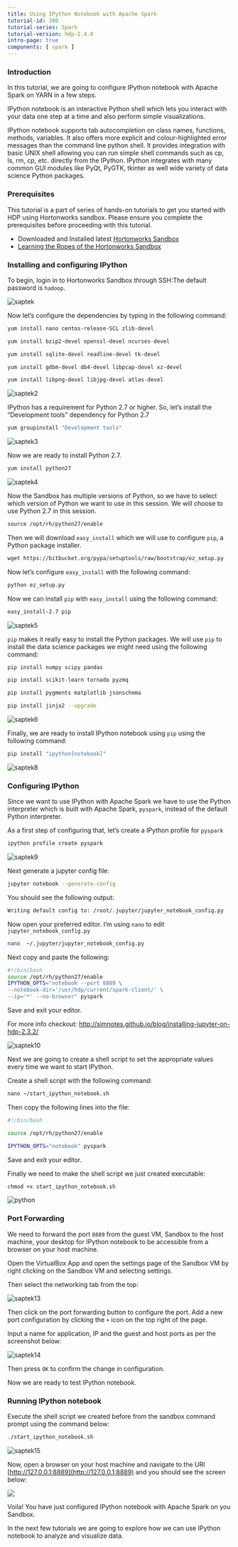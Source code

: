 ```yaml
---
title: Using IPython Notebook with Apache Spark
tutorial-id: 380
tutorial-series: Spark
tutorial-version: hdp-2.4.0
intro-page: true
components: [ spark ]
---
```



### Introduction

In this tutorial, we are going to configure IPython notebook with Apache Spark on YARN in a few steps.

IPython notebook is an interactive Python shell which lets you interact with your data one step at a time and also perform simple visualizations.

IPython notebook supports tab autocompletion on class names, functions, methods, variables. It also offers more explicit and colour-highlighted error messages than the command line python shell. It provides integration with basic UNIX shell allowing you can run simple shell commands such as cp, ls, rm, cp, etc. directly from the IPython. IPython integrates with many common GUI modules like PyQt, PyGTK, tkinter as well wide variety of data science Python packages.

### Prerequisites

This tutorial is a part of series of hands-on tutorials to get you started with HDP using Hortonworks sandbox. Please ensure you complete the prerequisites before proceeding with this tutorial.

*   Downloaded and Installed latest [Hortonworks Sandbox](http://hortonworks.com/products/hortonworks-sandbox/#install)
*   [Learning the Ropes of the Hortonworks Sandbox](http://hortonworks.com/hadoop-tutorial/learning-the-ropes-of-the-hortonworks-sandbox/)

### Installing and configuring IPython

To begin, login in to Hortonworks Sandbox through SSH:The default password is `hadoop`.

![saptek](/assets/ipython-with-spark/saptek.png)

Now let’s configure the dependencies by typing in the following command:

~~~ bash
yum install nano centos-release-SCL zlib-devel

yum install bzip2-devel openssl-devel ncurses-devel

yum install sqlite-devel readline-devel tk-devel

yum install gdbm-devel db4-devel libpcap-devel xz-devel

yum install libpng-devel libjpg-devel atlas-devel
~~~

![saptek2](/assets/ipython-with-spark/saptek2.png)

IPython has a requirement for Python 2.7 or higher. So, let’s install the “Development tools” dependency for Python 2.7

~~~ bash
yum groupinstall "Development tools"
~~~

![saptek3](/assets/ipython-with-spark/saptek3.png)

Now we are ready to install Python 2.7.

~~~ bash
yum install python27
~~~

![saptek4](/assets/ipython-with-spark/saptek4.png)

Now the Sandbox has multiple versions of Python, so we have to select which version of Python we want to use in this session. We will choose to use Python 2.7 in this session.

~~~ bash
source /opt/rh/python27/enable
~~~

Then we will download `easy_install` which we will use to configure `pip`, a Python package installer.

~~~ bash
wget https://bitbucket.org/pypa/setuptools/raw/bootstrap/ez_setup.py
~~~

Now let’s configure `easy_install` with the following command:

~~~ bash
python ez_setup.py
~~~

Now we can install `pip` with `easy_install` using the following command:

~~~ bash
easy_install-2.7 pip
~~~

![saptek5](/assets/ipython-with-spark/saptek5.png)

`pip` makes it really easy to install the Python packages. We will use `pip` to install the data science packages we might need using the following command:

~~~ bash
pip install numpy scipy pandas

pip install scikit-learn tornado pyzmq

pip install pygments matplotlib jsonschema

pip install jinja2 --upgrade
~~~

![saptek6](/assets/ipython-with-spark/saptek6.png)

Finally, we are ready to install IPython notebook using `pip` using the following command:

~~~ bash
pip install "ipython[notebook]"
~~~

![saptek8](/assets/ipython-with-spark/saptek8.png)

### Configuring IPython

Since we want to use IPython with Apache Spark we have to use the Python interpreter which is built with Apache Spark, `pyspark`, instead of the default Python interpreter.

As a first step of configuring that, let’s create a IPython profile for `pyspark`

~~~ bash
ipython profile create pyspark
~~~

![saptek9](/assets/ipython-with-spark/saptek9.png)

Next generate a jupyter config file:

~~~ bash
jupyter notebook --generate-config                                            
~~~

You should see the following output:

~~~ bash
Writing default config to: /root/.jupyter/jupyter_notebook_config.py
~~~

Now open your preferred editor. I’m using `nano` to edit `jupyter_notebook_config.py`

~~~ bash
nano  ~/.jupyter/jupyter_notebook_config.py  
~~~

Next copy and paste the following:

~~~ bash
#!/bin/bash
source /opt/rh/python27/enable
IPYTHON_OPTS="notebook --port 8889 \
--notebook-dir='/usr/hdp/current/spark-client/' \
--ip='*' --no-browser" pyspark
~~~

Save and exit your editor.

For more info checkout: http://simnotes.github.io/blog/installing-jupyter-on-hdp-2.3.2/

![saptek10](/assets/ipython-with-spark/saptek10.png)

Next we are going to create a shell script to set the appropriate values every time we want to start IPython.

Create a shell script with the following command:

~~~ bash
nano ~/start_ipython_notebook.sh
~~~

Then copy the following lines into the file:

~~~ bash
#!/bin/bash

source /opt/rh/python27/enable

IPYTHON_OPTS="notebook" pyspark
~~~

Save and exit your editor.

Finally we need to make the shell script we just created executable:

~~~ bash
chmod +x start_ipython_notebook.sh
~~~

![python](/assets/ipython-with-spark/python.png)

### Port Forwarding

We need to forward the port `8889` from the guest VM, Sandbox to the host machine, your desktop for IPython notebook to be accessible from a browser on your host machine.

Open the VirtualBox App and open the settings page of the Sandbox VM by right clicking on the Sandbox VM and selecting settings.

Then select the networking tab from the top:

![saptek13](/assets/ipython-with-spark/saptek13.png)

Then click on the port forwarding button to configure the port. Add a new port configuration by clicking the `+` icon on the top right of the page.

Input a name for application, IP and the guest and host ports as per the screenshot below:

![saptek14](/assets/ipython-with-spark/saptek14.png)

Then press `OK` to confirm the change in configuration.

Now we are ready to test IPython notebook.

### Running IPython notebook

Execute the shell script we created before from the sandbox command prompt using the command below:

~~~ bash
./start_ipython_notebook.sh
~~~

![saptek15](/assets/ipython-with-spark/saptek15.png)

Now, open a browser on your host machine and navigate to the URl [http://127.0.0.1:8889](http://127.0.0.1:8889) and you should see the screen below:

![](https://www.dropbox.com/s/2ga17v2a8klpdz9/Screenshot%202015-07-20%2011.22.06.png?dl=1)

Voila! You have just configured IPython notebook with Apache Spark on you Sandbox.

In the next few tutorials we are going to explore how we can use IPython notebook to analyze and visualize data.
